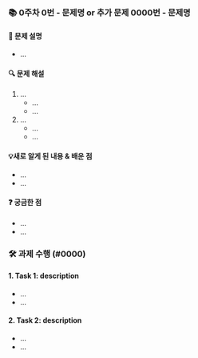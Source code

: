 ### 📚 0주차 0번 - 문제명 or 추가 문제 0000번 - 문제명

#### 📝 문제 설명
- ...

#### 🔍 문제 해설
1. ...
    - ...
    - ...
2. ...
    - ...
    - ...
      
#### 💡새로 알게 된 내용 & 배운 점
- ...
- ...

#### ❓ 궁금한 점
- ...
- ...
  
### 🛠️ 과제 수행 (#0000)

#### 1. Task 1: description
- ...
- ...

#### 2. Task 2: description
- ...
- ...

